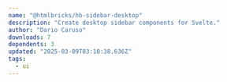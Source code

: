 ```yaml
---
name: "@htmlbricks/hb-sidebar-desktop"
description: "Create desktop sidebar components for Svelte."
author: "Dario Caruso"
downloads: 7
dependents: 3
updated: "2025-03-09T03:10:38.636Z"
tags: 
  - ui
---
```

